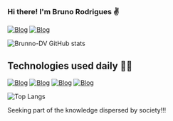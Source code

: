 ### Hi there! I'm Bruno Rodrigues ✌️

[![Blog](https://img.shields.io/badge/Gmail-D14836?style=for-the-badge&logo=gmail&logoColor=white)](bruno_eletronic@gmail.com)
[![Blog](https://img.shields.io/badge/LinkedIn-0077B5?style=for-the-badge&logo=linkedin&logoColor=white)]()

![Brunno-DV GitHub stats](https://github-readme-stats.vercel.app/api?username=Brunno-DV&show_icons=true&theme=dark)

## Technologies used daily 👨‍💻

[![Blog](https://img.shields.io/badge/Python-3776AB?style=for-the-badge&logo=python&logoColor=white)]()
[![Blog](https://img.shields.io/badge/Google%20Sheets-34A853?style=for-the-badge&logo=google-sheets&logoColor=white)]()
[![Blog](https://img.shields.io/badge/Google_Cloud-4285F4?style=for-the-badge&logo=google-cloud&logoColor=white)]()
[![Blog](https://img.shields.io/badge/JavaScript-323330?style=for-the-badge&logo=javascript&logoColor=F7DF1E)]()

![Top Langs](https://github-readme-stats.vercel.app/api/top-langs/?username=Brunno-DV&layout=compact&langs_count=8&theme=dracula&hide=cython)

Seeking part of the knowledge dispersed by society!!!
